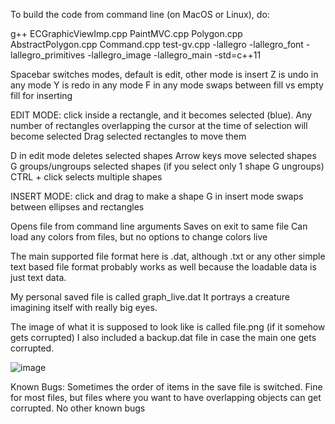To build the code from command line (on MacOS or Linux), do:

g++ ECGraphicViewImp.cpp PaintMVC.cpp Polygon.cpp AbstractPolygon.cpp Command.cpp test-gv.cpp -lallegro -lallegro_font -lallegro_primitives -lallegro_image -lallegro_main -std=c++11

Spacebar switches modes, default is edit, other mode is insert
Z is undo in any mode
Y is redo in any mode
F in any mode swaps between fill vs empty fill for inserting

EDIT MODE:
click inside a rectangle, and it becomes selected (blue). 
Any number of rectangles overlapping the cursor at the time of selection will become selected
Drag selected rectangles to move them

D in edit mode deletes selected shapes
Arrow keys move selected shapes
G groups/ungroups selected shapes (if you select only 1 shape G ungroups)
CTRL + click selects multiple shapes

INSERT MODE:
click and drag to make a shape
G in insert mode swaps between ellipses and rectangles

Opens file from command line arguments
Saves on exit to same file
Can load any colors from files, but no options to change colors live

The main supported file format here is .dat, although .txt 
or any other simple text based file format probably works as well because 
the loadable data is just text data.

My personal saved file is called graph_live.dat 
It portrays a creature imagining itself with really big eyes.

The image of what it is supposed to look like is called file.png (if it somehow gets corrupted)
I also included a backup.dat file in case the main one gets corrupted.

![image](https://github.com/robingould/Paint-Tool/assets/13643473/4da49c0d-83b8-4a17-8b17-60051ec97ae0)

Known Bugs: 
Sometimes the order of items in the save file is switched. 
Fine for most files, but files where you want to have overlapping objects can get corrupted.
No other known bugs







